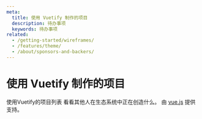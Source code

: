 ```yaml
---
meta:
  title: 使用 Vuetify 制作的项目
  description: 待办事项
  keywords: 待办事项
related:
  - /getting-started/wireframes/
  - /features/theme/
  - /about/sponsors-and-backers/
---
```


# 使用 Vuetify 制作的项目

使用Vuetify的项目列表 看看其他人在生态系统中正在创造什么。 由 [vue.js](https://madewithvuejs.com/vuetify?ref=vuetifyjs.com) 提供支持。

<vuetify-projects />

<backmatter />
